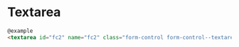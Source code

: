 # Textarea

```html
@example
<textarea id="fc2" name="fc2" class="form-control form-control--textarea"></textarea>
```
